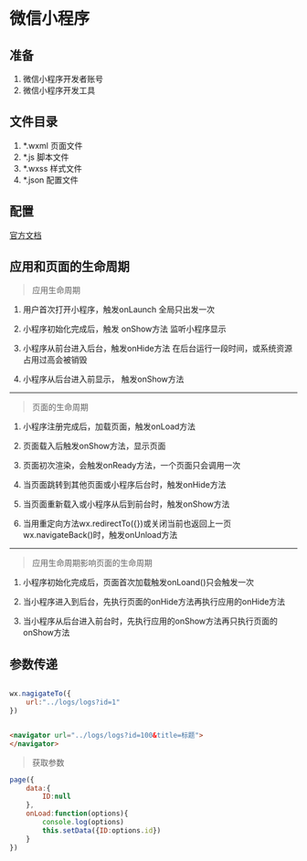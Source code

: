 # 微信小程序

## 准备

1. 微信小程序开发者账号
2. 微信小程序开发工具

## 文件目录

1. *.wxml  页面文件
2. *.js    脚本文件
3. *.wxss  样式文件
4. *.json  配置文件

## 配置

[官方文档](https://mp.weixin.qq.com/debug/wxadoc/dev/framework/config.html)

## 应用和页面的生命周期

>应用生命周期

1. 用户首次打开小程序，触发onLaunch     全局只出发一次

2. 小程序初始化完成后，触发 onShow方法    监听小程序显示

3. 小程序从前台进入后台，触发onHide方法    在后台运行一段时间，或系统资源占用过高会被销毁

4. 小程序从后台进入前显示， 触发onShow方法

---

>页面的生命周期

1. 小程序注册完成后，加载页面，触发onLoad方法

2. 页面载入后触发onShow方法，显示页面

3. 页面初次渲染，会触发onReady方法，一个页面只会调用一次

4. 当页面跳转到其他页面或小程序后台时，触发onHide方法

5. 当页面重新载入或小程序从后到前台时，触发onShow方法

6. 当用重定向方法wx.redirectTo({})或关闭当前也返回上一页wx.navigateBack()时，触发onUnload方法

---

>应用生命周期影响页面的生命周期

1. 小程序初始化完成后，页面首次加载触发onLoand()只会触发一次

2. 当小程序进入到后台，先执行页面的onHide方法再执行应用的onHide方法

3. 当小程序从后台进入前台时，先执行应用的onShow方法再只执行页面的onShow方法

## 参数传递

```js

wx.nagigateTo({
    url:"../logs/logs?id=1"
})
```

```html

<navigator url="../logs/logs?id=100&title=标题">
</navigator>

```

>获取参数

```js
page({
    data:{
        ID:null
    },
    onLoad:function(options){
        console.log(options)
        this.setData({ID:options.id})
    }
})

```
